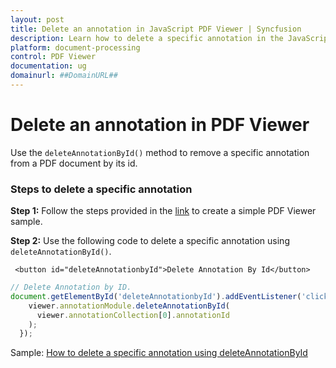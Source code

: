 ```yaml
---
layout: post
title: Delete an annotation in JavaScript PDF Viewer | Syncfusion
description: Learn how to delete a specific annotation in the JavaScript PDF Viewer using the deleteAnnotationById method.
platform: document-processing
control: PDF Viewer
documentation: ug
domainurl: ##DomainURL##
---
```


# Delete an annotation in PDF Viewer

Use the `deleteAnnotationById()` method to remove a specific annotation from a PDF document by its id.

### Steps to delete a specific annotation

**Step 1:** Follow the steps provided in the [link](https://help.syncfusion.com/document-processing/pdf/pdf-viewer/javascript-es5/getting-started/) to create a simple PDF Viewer sample.

**Step 2:** Use the following code to delete a specific annotation using `deleteAnnotationById()`.

```
 <button id="deleteAnnotationbyId">Delete Annotation By Id</button>
```

```javascript
// Delete Annotation by ID.
document.getElementById('deleteAnnotationbyId').addEventListener('click', () => {
    viewer.annotationModule.deleteAnnotationById(
      viewer.annotationCollection[0].annotationId
    );
  });
```

Sample: [How to delete a specific annotation using deleteAnnotationById](https://stackblitz.com/edit/5ygaeq?file=index.js)
